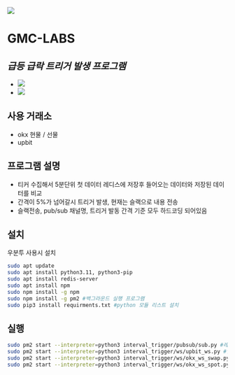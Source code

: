 <img src="https://capsule-render.vercel.app/api?type=waving&color=auto&height=200&section=header&text=interval trigger&fontSize=90" /></n>
# 
# GMC-LABS
## _급등 급락 트리거 발생 프로그램_

- <img src="https://img.shields.io/badge/PYTHON-3776AB?style=flat&logo=Python&logoColor=white" />
- <img src="https://img.shields.io/badge/REDIS-4479A1?style=flat&logo=Redis&logoColor=white&color=inactive" />


## 사용 거래소
 - okx 현물 / 선물
 - upbit

## 프로그램 설명
 - 티커 수집해서 5분단위 첫 데이터 레디스에 저장후 들어오는 데이터와 저장된 데이터를 비교
 - 간격이 5%가 넘어갈시 트리거 발생, 현재는 슬랙으로 내용 전송
 - 슬랙전송, pub/sub 채널명, 트리거 발동 간격 기준 모두 하드코딩 되어있음

## 설치

우분투 사용시 설치

```sh
sudo apt update
sudo apt install python3.11, python3-pip
sudo apt install redis-server
sudo apt install npm
sudo npm install -g npm
sudo npm install -g pm2 #백그라운드 실행 프로그램
sudo pip3 install requirments.txt #python 모듈 리스트 설치
```

## 실행

```sh
sudo pm2 start --interpreter=python3 interval_trigger/pubsub/sub.py #레디스 sub 핸들러 
sudo pm2 start --interpreter=python3 interval_trigger/ws/upbit_ws.py #업비트 웹소켓
sudo pm2 start --interpreter=python3 interval_trigger/ws/okx_ws_swap.py #okx선물 웹소켓
sudo pm2 start --interpreter=python3 interval_trigger/ws/okx_ws_spot.py #okx현물 웹소켓
```
